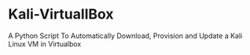 # Kali-VirtuallBox
A Python Script To Automatically Download, Provision and Update a Kali Linux VM in Virtualbox
